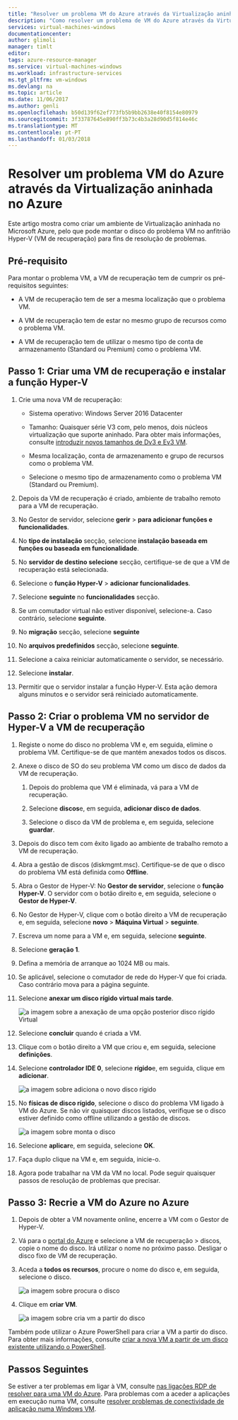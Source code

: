 ```yaml
---
title: "Resolver um problema VM do Azure através da Virtualização aninhada no Azure | Microsoft Docs"
description: "Como resolver um problema de VM do Azure através da Virtualização aninhada no Azure"
services: virtual-machines-windows
documentationcenter: 
author: glimoli
manager: timlt
editor: 
tags: azure-resource-manager
ms.service: virtual-machines-windows
ms.workload: infrastructure-services
ms.tgt_pltfrm: vm-windows
ms.devlang: na
ms.topic: article
ms.date: 11/06/2017
ms.author: genli
ms.openlocfilehash: b50d139f62ef773fb5b9bb2638e40f8154e80979
ms.sourcegitcommit: 3f33787645e890ff3b73c4b3a28d90d5f814e46c
ms.translationtype: MT
ms.contentlocale: pt-PT
ms.lasthandoff: 01/03/2018
---
```

# <a name="troubleshoot-a-problem-azure-vm-by-using-nested-virtualization-in-azure"></a>Resolver um problema VM do Azure através da Virtualização aninhada no Azure

Este artigo mostra como criar um ambiente de Virtualização aninhada no Microsoft Azure, pelo que pode montar o disco do problema VM no anfitrião Hyper-V (VM de recuperação) para fins de resolução de problemas.

## <a name="prerequisite"></a>Pré-requisito

Para montar o problema VM, a VM de recuperação tem de cumprir os pré-requisitos seguintes:

-   A VM de recuperação tem de ser a mesma localização que o problema VM.

-   A VM de recuperação tem de estar no mesmo grupo de recursos como o problema VM.

-   A VM de recuperação tem de utilizar o mesmo tipo de conta de armazenamento (Standard ou Premium) como o problema VM.

## <a name="step-1-create-a-recovery-vm-and-install-hyper-v-role"></a>Passo 1: Criar uma VM de recuperação e instalar a função Hyper-V

1.  Crie uma nova VM de recuperação:

    -  Sistema operativo: Windows Server 2016 Datacenter

    -  Tamanho: Quaisquer série V3 com, pelo menos, dois núcleos virtualização que suporte aninhado. Para obter mais informações, consulte [introduzir novos tamanhos de Dv3 e Ev3 VM](https://azure.microsoft.com/blog/introducing-the-new-dv3-and-ev3-vm-sizes/).

    -  Mesma localização, conta de armazenamento e grupo de recursos como o problema VM.

    -  Selecione o mesmo tipo de armazenamento como o problema VM (Standard ou Premium).

2.  Depois da VM de recuperação é criado, ambiente de trabalho remoto para a VM de recuperação.

3.  No Gestor de servidor, selecione **gerir** > **para adicionar funções e funcionalidades**.

4.  No **tipo de instalação** secção, selecione **instalação baseada em funções ou baseada em funcionalidade**.

5.  No **servidor de destino selecione** secção, certifique-se de que a VM de recuperação está selecionada.

6.  Selecione o **função Hyper-V** > **adicionar funcionalidades**.

7.  Selecione **seguinte** no **funcionalidades** secção.

8.  Se um comutador virtual não estiver disponível, selecione-a. Caso contrário, selecione **seguinte**.

9.  No **migração** secção, selecione **seguinte**

10. No **arquivos predefinidos** secção, selecione **seguinte**.

11. Selecione a caixa reiniciar automaticamente o servidor, se necessário.

12. Selecione **instalar**.

13. Permitir que o servidor instalar a função Hyper-V. Esta ação demora alguns minutos e o servidor será reiniciado automaticamente.

## <a name="step-2-create-the-problem-vm-on-the-recovery-vms-hyper-v-server"></a>Passo 2: Criar o problema VM no servidor de Hyper-V a VM de recuperação

1.  Registe o nome do disco no problema VM e, em seguida, elimine o problema VM. Certifique-se de que mantém anexados todos os discos. 

2.  Anexe o disco de SO do seu problema VM como um disco de dados da VM de recuperação.

    1.  Depois do problema que VM é eliminada, vá para a VM de recuperação.

    2.  Selecione **discos**e, em seguida, **adicionar disco de dados**.

    3.  Selecione o disco da VM de problema e, em seguida, selecione **guardar**.

3.  Depois do disco tem com êxito ligado ao ambiente de trabalho remoto a VM de recuperação.

4.  Abra a gestão de discos (diskmgmt.msc). Certifique-se de que o disco do problema VM está definida como **Offline**.

5.  Abra o Gestor de Hyper-V: No **Gestor de servidor**, selecione o **função Hyper-V**. O servidor com o botão direito e, em seguida, selecione o **Gestor de Hyper-V**.

6.  No Gestor de Hyper-V, clique com o botão direito a VM de recuperação e, em seguida, selecione **novo** > **Máquina Virtual** > **seguinte**.

7.  Escreva um nome para a VM e, em seguida, selecione **seguinte**.

8.  Selecione **geração 1**.

9.  Defina a memória de arranque ao 1024 MB ou mais.

10. Se aplicável, selecione o comutador de rede do Hyper-V que foi criada. Caso contrário mova para a página seguinte.

11. Selecione **anexar um disco rígido virtual mais tarde**.

    ![a imagem sobre a anexação de uma opção posterior disco rígido Virtual](./media/troubleshoot-vm-by-use-nested-virtualization/attach-disk-later.png)

12. Selecione **concluir** quando é criada a VM.

13. Clique com o botão direito a VM que criou e, em seguida, selecione **definições**.

14. Selecione **controlador IDE 0**, selecione **rígido**e, em seguida, clique em **adicionar**.

    ![a imagem sobre adiciona o novo disco rígido](./media/troubleshoot-vm-by-use-nested-virtualization/create-new-drive.png)    

15. No **físicas de disco rígido**, selecione o disco do problema VM ligado à VM do Azure. Se não vir quaisquer discos listados, verifique se o disco estiver definido como offline utilizando a gestão de discos.

    ![a imagem sobre monta o disco](./media/troubleshoot-vm-by-use-nested-virtualization/mount-disk.png)  


17. Selecione **aplicar**e, em seguida, selecione **OK**.

18. Faça duplo clique na VM e, em seguida, inicie-o.

19. Agora pode trabalhar na VM da VM no local. Pode seguir quaisquer passos de resolução de problemas que precisar.

## <a name="step-3-re-create-your-azure-vm-in-azure"></a>Passo 3: Recrie a VM do Azure no Azure

1.  Depois de obter a VM novamente online, encerre a VM com o Gestor de Hyper-V.

2.  Vá para o [portal do Azure](https://portal.azure.com) e selecione a VM de recuperação > discos, copie o nome do disco. Irá utilizar o nome no próximo passo. Desligar o disco fixo de VM de recuperação.

3.  Aceda a **todos os recursos**, procure o nome do disco e, em seguida, selecione o disco.

     ![a imagem sobre procura o disco](./media/troubleshoot-vm-by-use-nested-virtualization/search-disk.png)     

4. Clique em **criar VM**.

     ![a imagem sobre cria vm a partir do disco](./media/troubleshoot-vm-by-use-nested-virtualization/create-vm-from-vhd.png) 

Também pode utilizar o Azure PowerShell para criar a VM a partir do disco. Para obter mais informações, consulte [criar a nova VM a partir de um disco existente utilizando o PowerShell](create-vm-specialized.md#create-the-new-vm). 

## <a name="next-steps"></a>Passos Seguintes

Se estiver a ter problemas em ligar à VM, consulte [nas ligações RDP de resolver para uma VM do Azure](troubleshoot-rdp-connection.md). Para problemas com a aceder a aplicações em execução numa VM, consulte [resolver problemas de conectividade de aplicação numa Windows VM](troubleshoot-app-connection.md).
